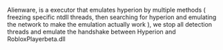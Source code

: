 Alienware, is a executor that emulates hyperion by multiple methods ( freezing specific ntdll threads, then searching for hyperion and emulating the network to make the emulation actually work ), we stop all detection threads and emulate the handshake between Hyperion and RobloxPlayerbeta.dll
